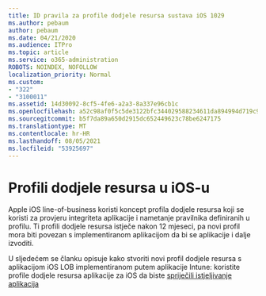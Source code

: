 ```yaml
---
title: ID pravila za profile dodjele resursa sustava iOS 1029
ms.author: pebaum
author: pebaum
ms.date: 04/21/2020
ms.audience: ITPro
ms.topic: article
ms.service: o365-administration
ROBOTS: NOINDEX, NOFOLLOW
localization_priority: Normal
ms.custom:
- "322"
- "3100011"
ms.assetid: 14d30092-8cf5-4fe6-a2a3-8a337e96cb1c
ms.openlocfilehash: a52c98af0f5c5de3122bfc344029588234611da894994d719c95f6af78944405
ms.sourcegitcommit: b5f7da89a650d2915dc652449623c78be6247175
ms.translationtype: MT
ms.contentlocale: hr-HR
ms.lasthandoff: 08/05/2021
ms.locfileid: "53925697"
---
```

# <a name="ios-provisioning-profiles"></a>Profili dodjele resursa u iOS-u

Apple iOS line-of-business koristi koncept profila dodjele resursa koji se koristi za provjeru integriteta aplikacije i nametanje pravilnika definiranih u profilu. Ti profili dodjele resursa istječe nakon 12 mjeseci, pa novi profil mora biti povezan s implementiranom aplikacijom da bi se aplikacije i dalje izvoditi.
  
U sljedećem se članku opisuje kako stvoriti novi profil dodjele resursa s aplikacijom iOS LOB implementiranom putem aplikacije Intune: koristite profile dodjele resursa aplikacije za iOS da biste [spriječili istjeljivanje aplikacija](https://docs.microsoft.com/intune/app-provisioning-profile-ios)
  